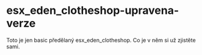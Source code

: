 # esx_eden_clotheshop-upravena-verze
Toto je jen basic předělaný esx_eden_clotheshop. Co je v něm si už zjistěte sami.
